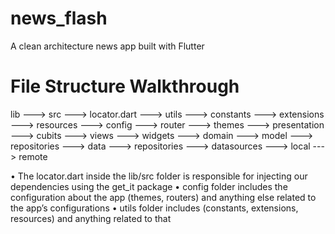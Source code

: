 # news_flash
A clean architecture news app built with Flutter

# File Structure Walkthrough
lib
---> src
    ---> locator.dart
    ---> utils
            ---> constants
            ---> extensions
            ---> resources
    ---> config
            ---> router
            ---> themes
    ---> presentation
            ---> cubits
            ---> views
            ---> widgets
    ---> domain
            ---> model
            ---> repositories
    ---> data
            ---> repositories
            ---> datasources
                ---> local
                ---> remote

• The locator.dart inside the lib/src folder is responsible for injecting our dependencies using the get_it package
• config folder includes the configuration about the app (themes, routers) and anything else related to the app’s configurations
• utils folder includes (constants, extensions, resources) and anything related to that

